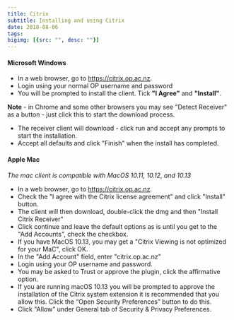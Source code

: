 ```yaml
---
title: Citrix
subtitle: Installing and using Citrix
date: 2018-08-06
tags: 
bigimg: [{src: "", desc: ""}]
---
```


<h4>Microsoft Windows</h4>

* In a web browser, go to https://citrix.op.ac.nz.
* Login using your normal OP username and password
* You will be prompted to install the client. Tick <b>"I Agree"</b> and <b>"Install"</b>.

<b>Note</b> - in Chrome and some other browsers you may see "Detect Receiver" as a button - just click this to start the download process.

* The receiver client will download - click run and accept any prompts to start the installation.
* Accept all defaults and click "Finish" when the install has completed.

<h4>Apple Mac</h4>
<i>The mac client is compatible with MacOS 10.11, 10.12, and 10.13</i>

* In a web browser, go to https://citrix.op.ac.nz.
* Check the "I agree with the Citrix license agreement" and click "Install" button.
* The client will then download, double-click the dmg and then "Install Citrix Receiver"
* Click continue and leave the default options as is until you get to the "Add Accounts", check the checkbox.
* If you have MacOS 10.13, you may get a "Citrix Viewing is not optimized for your MaC", click OK.
* In the "Add Account" field, enter "citrix.op.ac.nz"
* Login using your OP username and password.
* You may be asked to Trust or approve the plugin, click the affirmative option.
* If you are running macOS 10.13 you will be prompted to approve the installation of the Citrix system extension it is recommended that you allow this. Click the “Open Security Preferences” button to do this. 
* Click "Allow" under General tab of Security & Privacy Preferences.





<br>

